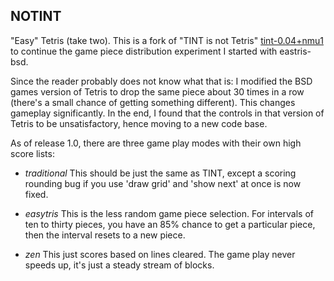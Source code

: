 NOTINT
------

"Easy" Tetris (take two). This is a fork of "TINT is not Tetris"
[tint-0.04+nmu1](https://packages.debian.org/jessie/tint) to
continue the game piece distribution experiment I started with
eastris-bsd. 

Since the reader probably does not know what that is: I modified
the BSD games version of Tetris to drop the same piece about 30
times in a row (there's a small chance of getting something
different). This changes gameplay significantly. In the end, I
found that the controls in that version of Tetris to be
unsatisfactory, hence moving to a new code base.

As of release 1.0, there are three game play modes with their
own high score lists:

* _traditional_
  This should be just the same as TINT, except a scoring
  rounding bug if you use 'draw grid' and 'show next' at
  once is now fixed.

* _easytris_
  This is the less random game piece selection. For intervals
  of ten to thirty pieces, you have an 85% chance to get a
  particular piece, then the interval resets to a new piece.

* _zen_
  This just scores based on lines cleared. The game play
  never speeds up, it's just a steady stream of blocks.
